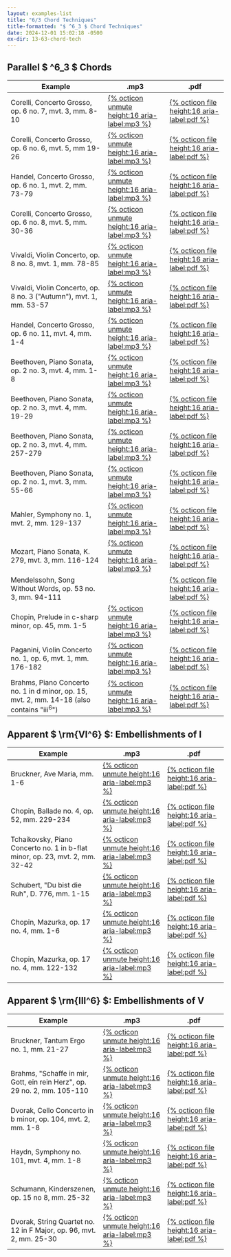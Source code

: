 ```yaml
---
layout: examples-list
title: "6/3 Chord Techniques"
title-formatted: "$ ^6_3 $ Chord Techniques"
date: 2024-12-01 15:02:18 -0500
ex-dir: 13-63-chord-tech
---
```


## Parallel $ ^6_3 $ Chords

<table class="tablesaw tablesaw-stack" data-tablesaw-mode="stack">
  <thead>
    <tr>
      <th>Example</th>
      <th>.mp3</th>
      <th>.pdf</th>
    </tr>
  </thead>
  <tbody>
    <tr>
      <td>Corelli, Concerto Grosso, op. 6 no. 7, mvt. 3, mm. 8-10</td>
      <td><a href="{{site.baseurl}}/examples/{{page.ex-dir}}/FIa.mp3">{% octicon unmute height:16 aria-label:mp3 %}</a></td>
      <td><a href="{{site.baseurl}}/examples/{{page.ex-dir}}/FIa.pdf">{% octicon file height:16 aria-label:pdf %}</a></td>
    </tr>
    <tr>
      <td>Corelli, Concerto Grosso, op. 6 no. 6, mvt. 5, mm 19-26</td>
      <td><a href="{{site.baseurl}}/examples/{{page.ex-dir}}/FIb.mp3">{% octicon unmute height:16 aria-label:mp3 %}</a></td>
      <td><a href="{{site.baseurl}}/examples/{{page.ex-dir}}/FIb.pdf">{% octicon file height:16 aria-label:pdf %}</a></td>
    </tr>
    <tr>
      <td>Handel, Concerto Grosso, op. 6 no. 1, mvt. 2, mm. 73-79</td>
      <td><a href="{{site.baseurl}}/examples/{{page.ex-dir}}/FIc.mp3">{% octicon unmute height:16 aria-label:mp3 %}</a></td>
      <td><a href="{{site.baseurl}}/examples/{{page.ex-dir}}/FIc.pdf">{% octicon file height:16 aria-label:pdf %}</a></td>
    </tr>
    <tr>
      <td>Corelli, Concerto Grosso, op. 6 no. 8, mvt. 5, mm. 30-36</td>
      <td><a href="{{site.baseurl}}/examples/{{page.ex-dir}}/FIe.mp3">{% octicon unmute height:16 aria-label:mp3 %}</a></td>
      <td><a href="{{site.baseurl}}/examples/{{page.ex-dir}}/FIe.pdf">{% octicon file height:16 aria-label:pdf %}</a></td>
    </tr>
    <tr>
      <td>Vivaldi, Violin Concerto, op. 8 no. 8, mvt. 1, mm. 78-85</td>
      <td><a href="{{site.baseurl}}/examples/{{page.ex-dir}}/FIf.mp3">{% octicon unmute height:16 aria-label:mp3 %}</a></td>
      <td><a href="{{site.baseurl}}/examples/{{page.ex-dir}}/FIf.pdf">{% octicon file height:16 aria-label:pdf %}</a></td>
    </tr>
    <tr>
      <td>Vivaldi, Violin Concerto, op. 8 no. 3 (&quot;Autumn&quot;), mvt. 1, mm. 53-57</td>
      <td><a href="{{site.baseurl}}/examples/{{page.ex-dir}}/FIg.mp3">{% octicon unmute height:16 aria-label:mp3 %}</a></td>
      <td><a href="{{site.baseurl}}/examples/{{page.ex-dir}}/FIg.pdf">{% octicon file height:16 aria-label:pdf %}</a></td>
    </tr>
    <tr>
      <td>Handel, Concerto Grosso, op. 6 no. 11, mvt. 4, mm. 1-4</td>
      <td><a href="{{site.baseurl}}/examples/{{page.ex-dir}}/FIh.mp3">{% octicon unmute height:16 aria-label:mp3 %}</a></td>
      <td><a href="{{site.baseurl}}/examples/{{page.ex-dir}}/FIh.pdf">{% octicon file height:16 aria-label:pdf %}</a></td>
    </tr>
    <tr>
      <td>Beethoven, Piano Sonata, op. 2 no. 3, mvt. 4, mm. 1-8</td>
      <td><a href="{{site.baseurl}}/examples/{{page.ex-dir}}/FIi.mp3">{% octicon unmute height:16 aria-label:mp3 %}</a></td>
      <td><a href="{{site.baseurl}}/examples/{{page.ex-dir}}/FIi.pdf">{% octicon file height:16 aria-label:pdf %}</a></td>
    </tr>
    <tr>
      <td>Beethoven, Piano Sonata, op. 2 no. 3, mvt. 4, mm. 19-29</td>
      <td><a href="{{site.baseurl}}/examples/{{page.ex-dir}}/FIj.mp3">{% octicon unmute height:16 aria-label:mp3 %}</a></td>
      <td><a href="{{site.baseurl}}/examples/{{page.ex-dir}}/FIj.pdf">{% octicon file height:16 aria-label:pdf %}</a></td>
    </tr>
    <tr>
      <td>Beethoven, Piano Sonata, op. 2 no. 3, mvt. 4, mm. 257-279</td>
      <td><a href="{{site.baseurl}}/examples/{{page.ex-dir}}/FIk.mp3">{% octicon unmute height:16 aria-label:mp3 %}</a></td>
      <td><a href="{{site.baseurl}}/examples/{{page.ex-dir}}/FIk.pdf">{% octicon file height:16 aria-label:pdf %}</a></td>
    </tr>
    <tr>
      <td>Beethoven, Piano Sonata, op. 2 no. 1, mvt. 3, mm. 55-66</td>
      <td><a href="{{site.baseurl}}/examples/{{page.ex-dir}}/FIl.mp3">{% octicon unmute height:16 aria-label:mp3 %}</a></td>
      <td><a href="{{site.baseurl}}/examples/{{page.ex-dir}}/FIl.pdf">{% octicon file height:16 aria-label:pdf %}</a></td>
    </tr>
    <tr>
      <td>Mahler, Symphony no. 1, mvt. 2, mm. 129-137</td>
      <td><a href="{{site.baseurl}}/examples/{{page.ex-dir}}/FIm.mp3">{% octicon unmute height:16 aria-label:mp3 %}</a></td>
      <td><a href="{{site.baseurl}}/examples/{{page.ex-dir}}/FIm.pdf">{% octicon file height:16 aria-label:pdf %}</a></td>
    </tr>
    <tr>
      <td>Mozart, Piano Sonata, K. 279, mvt. 3, mm. 116-124</td>
      <td><a href="{{site.baseurl}}/examples/{{page.ex-dir}}/FIn.mp3">{% octicon unmute height:16 aria-label:mp3 %}</a></td>
      <td><a href="{{site.baseurl}}/examples/{{page.ex-dir}}/FIn.pdf">{% octicon file height:16 aria-label:pdf %}</a></td>
    </tr>
    <tr>
      <td>Mendelssohn, Song Without Words, op. 53 no. 3, mm. 94-111</td>
      <td></td>
      <td><a href="{{site.baseurl}}/examples/{{page.ex-dir}}/FIp.pdf">{% octicon file height:16 aria-label:pdf %}</a></td>
    </tr>
    <tr>
      <td>Chopin, Prelude in c-sharp minor, op. 45, mm. 1-5</td>
      <td><a href="{{site.baseurl}}/examples/{{page.ex-dir}}/FIr.mp3">{% octicon unmute height:16 aria-label:mp3 %}</a></td>
      <td><a href="{{site.baseurl}}/examples/{{page.ex-dir}}/ FIr.pdf">{% octicon file height:16 aria-label:pdf %}</a></td>
    </tr>
    <tr>
      <td>Paganini, Violin Concerto no. 1, op. 6, mvt. 1, mm. 176-182</td>
      <td><a href="{{site.baseurl}}/examples/{{page.ex-dir}}/FIs.mp3">{% octicon unmute height:16 aria-label:mp3 %}</a></td>
      <td><a href="{{site.baseurl}}/examples/{{page.ex-dir}}/FIs.pdf">{% octicon file height:16 aria-label:pdf %}</a></td>
    </tr>
    <tr>
      <td>Brahms, Piano Concerto no. 1 in d minor, op. 15, mvt. 2, mm. 14-18 (also contains &quot;iii<sup>6</sup>")</td>
      <td><a href="{{site.baseurl}}/examples/{{page.ex-dir}}/FIt.mp3">{% octicon unmute height:16 aria-label:mp3 %}</a></td>
      <td><a href="{{site.baseurl}}/examples/{{page.ex-dir}}/FIt.pdf">{% octicon file height:16 aria-label:pdf %}</a></td>
    </tr>

  </tbody>
</table>

## Apparent $ \rm{VI^6} $: Embellishments of I

<table class="tablesaw tablesaw-stack" data-tablesaw-mode="stack">
  <thead>
    <tr>
      <th>Example</th>
      <th>.mp3</th>
      <th>.pdf</th>
    </tr>
  </thead>
  <tbody>
    <tr>
      <td>Bruckner, Ave Maria, mm. 1-6</td>
      <td><a href="{{site.baseurl}}/examples/{{page.ex-dir}}/FIu.mp3">{% octicon unmute height:16 aria-label:mp3 %}</a></td>
      <td><a href="{{site.baseurl}}/examples/{{page.ex-dir}}/FIu.pdf">{% octicon file height:16 aria-label:pdf %}</a></td>
    </tr>
    <tr>
      <td>Chopin, Ballade no. 4, op. 52, mm. 229-234</td>
      <td><a href="{{site.baseurl}}/examples/{{page.ex-dir}}/FIv.mp3">{% octicon unmute height:16 aria-label:mp3 %}</a></td>
      <td><a href="{{site.baseurl}}/examples/{{page.ex-dir}}/FIv.pdf">{% octicon file height:16 aria-label:pdf %}</a></td>
    </tr>
    <tr>
      <td>Tchaikovsky, Piano Concerto no. 1 in b-flat minor, op. 23, mvt. 2, mm. 32-42</td>
      <td><a href="{{site.baseurl}}/examples/{{page.ex-dir}}/FIw.mp3">{% octicon unmute height:16 aria-label:mp3 %}</a></td>
      <td><a href="{{site.baseurl}}/examples/{{page.ex-dir}}/FIw.pdf">{% octicon file height:16 aria-label:pdf %}</a></td>
    </tr>
    <tr>
      <td>Schubert, &quot;Du bist die Ruh&quot;, D. 776, mm. 1-15</td>
      <td><a href="{{site.baseurl}}/examples/{{page.ex-dir}}/FIz.mp3">{% octicon unmute height:16 aria-label:mp3 %}</a></td>
      <td><a href="{{site.baseurl}}/examples/{{page.ex-dir}}/FIz.pdf">{% octicon file height:16 aria-label:pdf %}</a></td>
    </tr>
    <tr>
      <td>Chopin, Mazurka, op. 17 no. 4, mm. 1-6</td>
      <td><a href="{{site.baseurl}}/examples/{{page.ex-dir}}/FIb1.mp3">{% octicon unmute height:16 aria-label:mp3 %}</a></td>
      <td><a href="{{site.baseurl}}/examples/{{page.ex-dir}}/FIb1.pdf">{% octicon file height:16 aria-label:pdf %}</a></td>
    </tr>
    <tr>
      <td>Chopin, Mazurka, op. 17 no. 4, mm. 122-132</td>
      <td><a href="{{site.baseurl}}/examples/{{page.ex-dir}}/FIc1.mp3">{% octicon unmute height:16 aria-label:mp3 %}</a></td>
      <td><a href="{{site.baseurl}}/examples/{{page.ex-dir}}/FIc1.pdf">{% octicon file height:16 aria-label:pdf %}</a></td>
    </tr>

  </tbody>
</table>

## Apparent $ \rm{III^6} $: Embellishments of V

<table class="tablesaw tablesaw-stack" data-tablesaw-mode="stack">
  <thead>
    <tr>
      <th>Example</th>
      <th>.mp3</th>
      <th>.pdf</th>
    </tr>
  </thead>
  <tbody>
    <tr>
      <td>Bruckner, Tantum Ergo no. 1, mm. 21-27</td>
      <td><a href="{{site.baseurl}}/examples/{{page.ex-dir}}/FId1.mp3">{% octicon unmute height:16 aria-label:mp3 %}</a></td>
      <td><a href="{{site.baseurl}}/examples/{{page.ex-dir}}/FId1.pdf">{% octicon file height:16 aria-label:pdf %}</a></td>
    </tr>
    <tr>
      <td>Brahms, &quot;Schaffe in mir, Gott, ein rein Herz&quot;, op. 29 no. 2, mm. 105-110</td>
      <td><a href="{{site.baseurl}}/examples/{{page.ex-dir}}/FIe1.mp3">{% octicon unmute height:16 aria-label:mp3 %}</a></td>
      <td><a href="{{site.baseurl}}/examples/{{page.ex-dir}}/FIe1.pdf">{% octicon file height:16 aria-label:pdf %}</a></td>
    </tr>
    <tr>
      <td>Dvorak, Cello Concerto in b minor, op. 104, mvt. 2, mm. 1-8</td>
      <td><a href="{{site.baseurl}}/examples/{{page.ex-dir}}/FIf1.mp3">{% octicon unmute height:16 aria-label:mp3 %}</a></td>
      <td><a href="{{site.baseurl}}/examples/{{page.ex-dir}}/FIf1.pdf">{% octicon file height:16 aria-label:pdf %}</a></td>
    </tr>
    <tr>
      <td>Haydn, Symphony no. 101, mvt. 4, mm. 1-8</td>
      <td><a href="{{site.baseurl}}/examples/{{page.ex-dir}}/FIg1.mp3">{% octicon unmute height:16 aria-label:mp3 %}</a></td>
      <td><a href="{{site.baseurl}}/examples/{{page.ex-dir}}/FIg1.pdf">{% octicon file height:16 aria-label:pdf %}</a></td>
    </tr>
    <tr>
      <td>Schumann, Kinderszenen, op. 15 no 8, mm. 25-32</td>
      <td><a href="{{site.baseurl}}/examples/{{page.ex-dir}}/FIh1.mp3">{% octicon unmute height:16 aria-label:mp3 %}</a></td>
      <td><a href="{{site.baseurl}}/examples/{{page.ex-dir}}/FIh1.pdf">{% octicon file height:16 aria-label:pdf %}</a></td>
    </tr>
    <tr>
      <td>Dvorak, String Quartet no. 12 in F Major, op. 96, mvt. 2, mm. 25-30</td>
      <td><a href="{{site.baseurl}}/examples/{{page.ex-dir}}/FIi1.mp3">{% octicon unmute height:16 aria-label:mp3 %}</a></td>
      <td><a href="{{site.baseurl}}/examples/{{page.ex-dir}}/FIi1.pdf">{% octicon file height:16 aria-label:pdf %}</a></td>
    </tr>

  </tbody>
</table>
